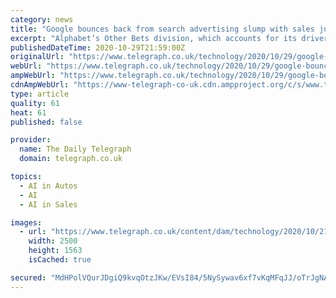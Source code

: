 ```yaml
---
category: news
title: "Google bounces back from search advertising slump with sales jump"
excerpt: "Alphabet’s Other Bets division, which accounts for its driverless car unit Waymo ... with the broader online environment” adding that its investments in artificial intelligence “deliver services that people turn to for help in moments big or small”."
publishedDateTime: 2020-10-29T21:59:00Z
originalUrl: "https://www.telegraph.co.uk/technology/2020/10/29/google-bounces-back-search-advertising-slump-sales-jump/"
webUrl: "https://www.telegraph.co.uk/technology/2020/10/29/google-bounces-back-search-advertising-slump-sales-jump/"
ampWebUrl: "https://www.telegraph.co.uk/technology/2020/10/29/google-bounces-back-search-advertising-slump-sales-jump/amp/"
cdnAmpWebUrl: "https://www-telegraph-co-uk.cdn.ampproject.org/c/s/www.telegraph.co.uk/technology/2020/10/29/google-bounces-back-search-advertising-slump-sales-jump/amp/"
type: article
quality: 61
heat: 61
published: false

provider:
  name: The Daily Telegraph
  domain: telegraph.co.uk

topics:
  - AI in Autos
  - AI
  - AI in Sales

images:
  - url: "https://www.telegraph.co.uk/content/dam/technology/2020/10/21/TELEMMGLPICT000218050738_trans_NvBQzQNjv4BqvyIhey5-bbhpfCG1b5cFTe7Gf2qrCQxybNEE5SA1xbs.jpeg"
    width: 2500
    height: 1563
    isCached: true

secured: "MdHPolVQurJDgiQ9kvqOtzJKw/EVsI84/5NySywav6xf7vKqMFqJJ/oTrJgNAurjFjp3PcD350h/783B+oEyuzd3Kt5l/BJL8Q5qFZGiMtu2E499dOo39NlmpbxxTtbpJS0BIFp8LJT3rmJcSSI3enKJv5T4lZtU26etHEf2+7SFiWDDSl+xrwedkiuW+qKzLhZpQJ9kA1aWn6f+KDqn5GZzOcWH4Nae3H5NjtIVZRTyCwiYxQArqYYciUcPymsPs+6Goat6KsGyPEPWCeHvidgAXZJytVKEl+5iWYROlZiXqEpW+F804QEZGe86CWbhpIZxg3vjAG2pHdol4cFTXu/kpw0sE7aWaUfmBSMVgdY=;pIBnd3tYxIp1gEaaObZrsA=="
---
```


